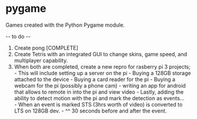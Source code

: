 # pygame
Games created with the Python Pygame module.

-- to do --
1) Create pong [COMPLETE]
2) Create Tetris with an integrated GUI to change skins, game speed, and multiplayer capability.
3) When both are completed, create a new repro for rasberry pi 3 projects;
        - This will include setting up a server on the pi
        - Buying a 128GB storage attached to the device
        - Buying a card reader for the pi
        - Buying a webcam for the pi (possibly a phone cam)
        - writing an app for android that allows to remote in into the pi and view video
        - Lastly, adding the ability to detect motion with the pi and mark the detection as events...\
        - When an event is marked STS (3hrs worth of video) is converted to LTS on 128GB dev.
        - ^^ 30 seconds before and after the event.
